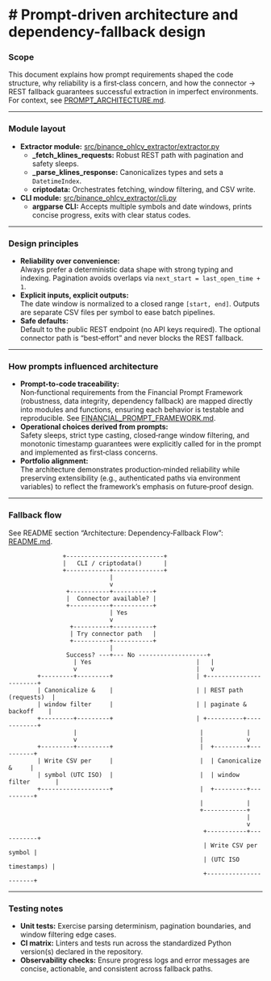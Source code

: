 # # Prompt-driven architecture and dependency-fallback design

### Scope
This document explains how prompt requirements shaped the code structure, why reliability is a first‑class concern, and how the connector → REST fallback guarantees successful extraction in imperfect environments.  
For context, see [PROMPT_ARCHITECTURE.md](https://raw.githubusercontent.com/alearisteguieta/Binance-Futures-OHLCV-Extractor/main/docs/PROMPT_ARCHITECTURE.md).

---

### Module layout
- **Extractor module:** [src/binance_ohlcv_extractor/extractor.py](https://github.com/alearisteguieta/Binance-Futures-OHLCV-Extractor/blob/main/src/binance_ohlcv_extractor/extractor.py)  
  - **_fetch_klines_requests:** Robust REST path with pagination and safety sleeps.  
  - **_parse_klines_response:** Canonicalizes types and sets a `DatetimeIndex`.  
  - **criptodata:** Orchestrates fetching, window filtering, and CSV write.  
- **CLI module:** [src/binance_ohlcv_extractor/cli.py](https://github.com/alearisteguieta/Binance-Futures-OHLCV-Extractor/blob/main/src/binance_ohlcv_extractor/cli.py)  
  - **argparse CLI:** Accepts multiple symbols and date windows, prints concise progress, exits with clear status codes.

---

### Design principles
- **Reliability over convenience:**  
  Always prefer a deterministic data shape with strong typing and indexing. Pagination avoids overlaps via `next_start = last_open_time + 1`.
- **Explicit inputs, explicit outputs:**  
  The date window is normalized to a closed range `[start, end]`. Outputs are separate CSV files per symbol to ease batch pipelines.
- **Safe defaults:**  
  Default to the public REST endpoint (no API keys required). The optional connector path is “best‑effort” and never blocks the REST fallback.

---

### How prompts influenced architecture
- **Prompt-to-code traceability:**  
  Non‑functional requirements from the Financial Prompt Framework (robustness, data integrity, dependency fallback) are mapped directly into modules and functions, ensuring each behavior is testable and reproducible. See [FINANCIAL_PROMPT_FRAMEWORK.md](https://raw.githubusercontent.com/alearisteguieta/Binance-Futures-OHLCV-Extractor/main/docs/FINANCIAL_PROMPT_FRAMEWORK.md).
- **Operational choices derived from prompts:**  
  Safety sleeps, strict type casting, closed‑range window filtering, and monotonic timestamp guarantees were explicitly called for in the prompt and implemented as first‑class concerns.
- **Portfolio alignment:**  
  The architecture demonstrates production‑minded reliability while preserving extensibility (e.g., authenticated paths via environment variables) to reflect the framework’s emphasis on future‑proof design.

---

### Fallback flow
See README section “Architecture: Dependency‑Fallback Flow”: [README.md](https://github.com/alearisteguieta/Binance-Futures-OHLCV-Extractor/blob/main/README.md).

```text
               +---------------------------+
               |   CLI / criptodata()      |
               +------------+--------------+
                            |
                            v
                +-----------+-----------+
                |  Connector available? |
                +-----------+-----------+
                            | Yes
                            v
                 +----------+-----------+
                 | Try connector path   |
                 +----------+-----------+
                            |
                Success? ---+--- No -------------------+
                  | Yes                             |   |
                  v                                 |   v
        +---------+---------+                       | +-----------------------+
        | Canonicalize &    |                       | | REST path (requests)  |
        | window filter     |                       | | paginate & backoff    |
        +---------+---------+                       | +----------+------------+
                  |                                  |            |
                  v                                  |            v
        +---------+---------+                        |  +---------+----------+
        | Write CSV per     |                        |  | Canonicalize &     |
        | symbol (UTC ISO)  |                        |  | window filter       |
        +-------------------+                        |  +---------+----------+
                                                     |            |
                                                     +------------+
                                                                  |
                                                                  v
                                                      +-----------+-----------+
                                                      | Write CSV per symbol |
                                                      | (UTC ISO timestamps) |
                                                      +----------------------+
```

---

### Testing notes
- **Unit tests:** Exercise parsing determinism, pagination boundaries, and window filtering edge cases.  
- **CI matrix:** Linters and tests run across the standardized Python version(s) declared in the repository.  
- **Observability checks:** Ensure progress logs and error messages are concise, actionable, and consistent across fallback paths.
